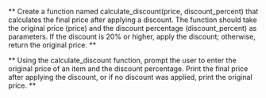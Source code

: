 **
    Create a function named calculate_discount(price, discount_percent) that calculates the final price after applying a discount. The function should take the original price (price) and the discount percentage (discount_percent) as parameters. If the discount is 20% or higher, apply the discount; otherwise, return the original price.
**

**
    Using the calculate_discount function, prompt the user to enter the original price of an item and the discount percentage. Print the final price after applying the discount, or if no discount was applied, print the original price.
**
